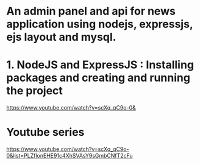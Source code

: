 # An admin panel and api for news application using nodejs, expressjs, ejs layout and mysql.

# 1. NodeJS and ExpressJS : Installing packages and creating and running the project

https://www.youtube.com/watch?v=scXq_qC9o-0&

# Youtube series

https://www.youtube.com/watch?v=scXq_qC9o-0&list=PLZflonEHE91c4XhSVAsY9sGmbCNfT2cFu
